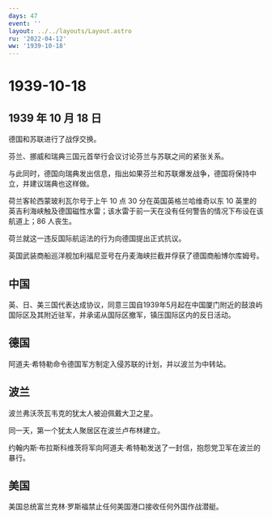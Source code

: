 ```yaml
---
days: 47
event: ''
layout: ../../layouts/Layout.astro
ru: '2022-04-12'
ww: '1939-10-18'
---
```


# 1939-10-18

## 1939 年 10 月 18 日

德国和苏联进行了战俘交换。

芬兰、挪威和瑞典三国元首举行会议讨论芬兰与苏联之间的紧张关系。

与此同时，德国向瑞典发出信息，指出如果芬兰和苏联爆发战争，德国将保持中立，并建议瑞典也这样做。

荷兰客轮西蒙玻利瓦尔号于上午 10 点 30 分在英国英格兰哈维奇以东 10
英里的英吉利海峡触及德国磁性水雷；该水雷于前一天在没有任何警告的情况下布设在该航道上；86
人丧生。

荷兰就这一违反国际航运法的行为向德国提出正式抗议。

英国武装商船巡洋舰加利福尼亚号在丹麦海峡拦截并俘获了德国商船博尔库姆号。

## 中国

英、日、美三国代表达成协议，同意三国自1939年5月起在中国厦门附近的鼓浪屿国际区及其附近驻军，并承诺从国际区撤军，镇压国际区内的反日活动。

## 德国

阿道夫·希特勒命令德国军方制定入侵苏联的计划，并以波兰为中转站。

## 波兰

波兰弗沃茨瓦韦克的犹太人被迫佩戴大卫之星。

同一天，第一个犹太人聚居区在波兰卢布林建立。

约翰内斯·布拉斯科维茨将军向阿道夫·希特勒发送了一封信，抱怨党卫军在波兰的暴行。

## 美国

美国总统富兰克林·罗斯福禁止任何美国港口接收任何外国作战潜艇。